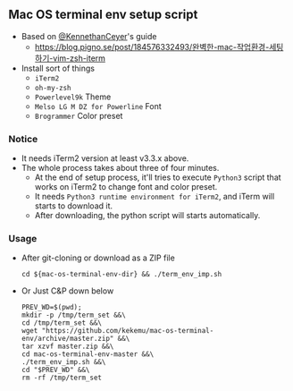 ## Mac OS terminal env setup script
- Based on [@KennethanCeyer](https://github.com/KennethanCeyer)'s guide
  - https://blog.pigno.se/post/184576332493/완벽한-mac-작업환경-세팅하기-vim-zsh-iterm
- Install sort of things
  - `iTerm2`
  - `oh-my-zsh`
  - `Powerlevel9k` Theme
  - `Melso LG M DZ for Powerline` Font
  - `Brogrammer` Color preset

### Notice
- It needs iTerm2 version at least v3.3.x above.
- The whole process takes about three of four minutes.
  - At the end of setup process, it'll tries to execute `Python3` script that works on iTerm2 to change font and color preset.
  - It needs `Python3 runtime environment for iTerm2`, and iTerm will starts to download it.
  - After downloading, the python script will starts automatically. 
  
### Usage
- After git-cloning or download as a ZIP file
  ```
  cd ${mac-os-terminal-env-dir} && ./term_env_imp.sh
  ```
- Or Just C&P down below
  ```
  PREV_WD=$(pwd);
  mkdir -p /tmp/term_set &&\
  cd /tmp/term_set &&\
  wget "https://github.com/kekemu/mac-os-terminal-env/archive/master.zip" &&\
  tar xzvf master.zip &&\
  cd mac-os-terminal-env-master &&\
  ./term_env_imp.sh &&\
  cd "$PREV_WD" &&\
  rm -rf /tmp/term_set
  ```
